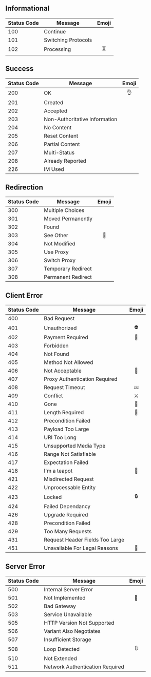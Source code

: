 ## Informational

| Status Code   | Message                         | Emoji |
| ------------- | -------------                   |:-----:|
| 100           | Continue                        |       |
| 101           | Switching Protocols             |       |
| 102           | Processing                      |   ⏳   |

## Success

| Status Code   | Message                         | Emoji |
| ------------- | -------------                   |:-----:|
| 200           | OK                              |   👌  |
| 201           | Created                         |       |
| 202           | Accepted                        |       |
| 203           | Non-Authoritative Information   |       |
| 204           | No Content                      |       |
| 205           | Reset Content                   |       |
| 206           | Partial Content                 |       |
| 207           | Multi-Status                    |       |
| 208           | Already Reported                |       |
| 226           | IM Used                         |       |

## Redirection

| Status Code   | Message                         | Emoji |
| ------------- | -------------                   |:-----:|
| 300           | Multiple Choices                |       |
| 301           | Moved Permanently               |       |
| 302           | Found                           |       |
| 303           | See Other                       |  👀   |
| 304           | Not Modified                    |       |
| 305           | Use Proxy                       |       |
| 306           | Switch Proxy                    |       |
| 307           | Temporary Redirect              |       |
| 308           | Permanent Redirect              |       |


## Client Error

| Status Code   | Message                         | Emoji |
| ------------- | -------------                   |:-----:|
| 400           | Bad Request                     |       |
| 401           | Unauthorized                    |   ⛔  |
| 402           | Payment Required                |   💸  |
| 403           | Forbidden                       |       |
| 404           | Not Found                       |       |
| 405           | Method Not Allowed              |       |
| 406           | Not Acceptable                  |   🍋  |
| 407           | Proxy Authentication Required   |       |
| 408           | Request Timeout                 |   💤  |
| 409           | Conflict                        |  ⚔️   |
| 410           | Gone                            |  💨   |
| 411           | Length Required                 |  📏   |
| 412           | Precondition Failed             |       |
| 413           | Payload Too Large               |       |
| 414           | URI Too Long                    |       |
| 415           | Unsupported Media Type          |       |
| 416           | Range Not Satisfiable           |       |
| 417           | Expectation Failed              |       |
| 418           | I'm a teapot                    |   🍵  |
| 421           | Misdirected Request             |       |
| 422           | Unprocessable Entity            |       |
| 423           | Locked                          |   🔒  |
| 424           | Failed Dependancy               |       |
| 426           | Upgrade Required                |       |
| 428           | Precondition Failed             |       |
| 429           | Too Many Requests               |       |
| 431           | Request Header Fields Too Large |       |
| 451           | Unavailable For Legal Reasons   |   🙊  |
## Server Error

| Status Code   | Message                         | Emoji |
| ------------- | -------------                   |:-----:|
| 500           | Internal Server Error           |       |
| 501           | Not Implemented                 |  🚧   |
| 502           | Bad Gateway                     |       |
| 503           | Service Unavailable             |       |
| 505           | HTTP Version Not Supported      |       |
| 506           | Variant Also Negotiates         |       |
| 507           | Insufficient Storage            |       |
| 508           | Loop Detected                   |  🔃   |
| 510           | Not Extended                    |       |
| 511           | Network Authentication Required |       |
